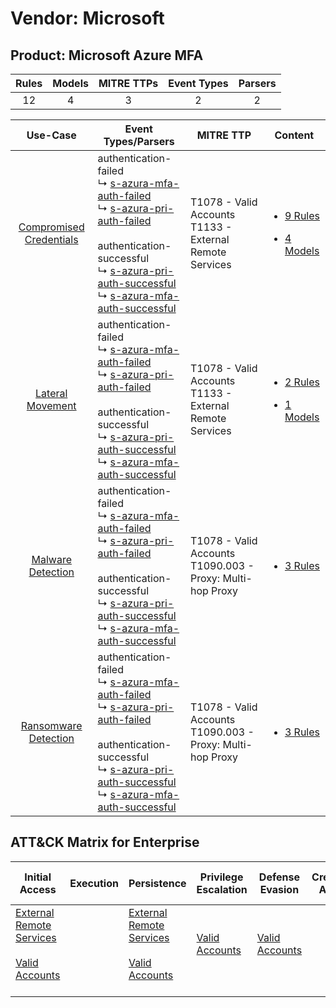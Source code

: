 Vendor: Microsoft
=================
Product: Microsoft Azure MFA
----------------------------
| Rules | Models | MITRE TTPs | Event Types | Parsers |
|:-----:|:------:|:----------:|:-----------:|:-------:|
|  12   |   4    |     3      |      2      |    2    |

|                                  Use-Case                                  | Event Types/Parsers                                                                                                                                                                                                                                                                                                                                                                                                  | MITRE TTP                                                        | Content                                                                                                                          |
|:--------------------------------------------------------------------------:| -------------------------------------------------------------------------------------------------------------------------------------------------------------------------------------------------------------------------------------------------------------------------------------------------------------------------------------------------------------------------------------------------------------------- | ---------------------------------------------------------------- | -------------------------------------------------------------------------------------------------------------------------------- |
| [Compromised Credentials](../../../UseCases/uc_compromised_credentials.md) |  authentication-failed<br> ↳ [s-azura-mfa-auth-failed](Parsers/parserContent_s-azura-mfa-auth-failed.md)<br> ↳ [s-azura-pri-auth-failed](Parsers/parserContent_s-azura-pri-auth-failed.md)<br><br> authentication-successful<br> ↳ [s-azura-pri-auth-successful](Parsers/parserContent_s-azura-pri-auth-successful.md)<br> ↳ [s-azura-mfa-auth-successful](Parsers/parserContent_s-azura-mfa-auth-successful.md)<br> | T1078 - Valid Accounts<br>T1133 - External Remote Services<br>   | [<ul><li>9 Rules</li></ul><ul><li>4 Models</li></ul>](Rules_Models/r_m_microsoft_microsoft_azure_mfa_Compromised_Credentials.md) |
|        [Lateral Movement](../../../UseCases/uc_lateral_movement.md)        |  authentication-failed<br> ↳ [s-azura-mfa-auth-failed](Parsers/parserContent_s-azura-mfa-auth-failed.md)<br> ↳ [s-azura-pri-auth-failed](Parsers/parserContent_s-azura-pri-auth-failed.md)<br><br> authentication-successful<br> ↳ [s-azura-pri-auth-successful](Parsers/parserContent_s-azura-pri-auth-successful.md)<br> ↳ [s-azura-mfa-auth-successful](Parsers/parserContent_s-azura-mfa-auth-successful.md)<br> | T1078 - Valid Accounts<br>T1133 - External Remote Services<br>   | [<ul><li>2 Rules</li></ul><ul><li>1 Models</li></ul>](Rules_Models/r_m_microsoft_microsoft_azure_mfa_Lateral_Movement.md)        |
|       [Malware Detection](../../../UseCases/uc_malware_detection.md)       |  authentication-failed<br> ↳ [s-azura-mfa-auth-failed](Parsers/parserContent_s-azura-mfa-auth-failed.md)<br> ↳ [s-azura-pri-auth-failed](Parsers/parserContent_s-azura-pri-auth-failed.md)<br><br> authentication-successful<br> ↳ [s-azura-pri-auth-successful](Parsers/parserContent_s-azura-pri-auth-successful.md)<br> ↳ [s-azura-mfa-auth-successful](Parsers/parserContent_s-azura-mfa-auth-successful.md)<br> | T1078 - Valid Accounts<br>T1090.003 - Proxy: Multi-hop Proxy<br> | [<ul><li>3 Rules</li></ul>](Rules_Models/r_m_microsoft_microsoft_azure_mfa_Malware_Detection.md)                                 |
|    [Ransomware Detection](../../../UseCases/uc_ransomware_detection.md)    |  authentication-failed<br> ↳ [s-azura-mfa-auth-failed](Parsers/parserContent_s-azura-mfa-auth-failed.md)<br> ↳ [s-azura-pri-auth-failed](Parsers/parserContent_s-azura-pri-auth-failed.md)<br><br> authentication-successful<br> ↳ [s-azura-pri-auth-successful](Parsers/parserContent_s-azura-pri-auth-successful.md)<br> ↳ [s-azura-mfa-auth-successful](Parsers/parserContent_s-azura-mfa-auth-successful.md)<br> | T1078 - Valid Accounts<br>T1090.003 - Proxy: Multi-hop Proxy<br> | [<ul><li>3 Rules</li></ul>](Rules_Models/r_m_microsoft_microsoft_azure_mfa_Ransomware_Detection.md)                              |

ATT&CK Matrix for Enterprise
----------------------------
| Initial Access                                                                                                                                   | Execution | Persistence                                                                                                                                      | Privilege Escalation                                                | Defense Evasion                                                     | Credential Access | Discovery | Lateral Movement | Collection | Command and Control                                                                                                                       | Exfiltration | Impact |
| ------------------------------------------------------------------------------------------------------------------------------------------------ | --------- | ------------------------------------------------------------------------------------------------------------------------------------------------ | ------------------------------------------------------------------- | ------------------------------------------------------------------- | ----------------- | --------- | ---------------- | ---------- | ----------------------------------------------------------------------------------------------------------------------------------------- | ------------ | ------ |
| [External Remote Services](https://attack.mitre.org/techniques/T1133)<br><br>[Valid Accounts](https://attack.mitre.org/techniques/T1078)<br><br> |           | [External Remote Services](https://attack.mitre.org/techniques/T1133)<br><br>[Valid Accounts](https://attack.mitre.org/techniques/T1078)<br><br> | [Valid Accounts](https://attack.mitre.org/techniques/T1078)<br><br> | [Valid Accounts](https://attack.mitre.org/techniques/T1078)<br><br> |                   |           |                  |            | [Proxy: Multi-hop Proxy](https://attack.mitre.org/techniques/T1090/003)<br><br>[Proxy](https://attack.mitre.org/techniques/T1090)<br><br> |              |        |